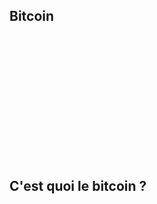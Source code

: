 ## Bitcoin
<iframe srcdoc="
  <script src='https://widgets.coingecko.com/gecko-coin-price-static-headline-widget.js'></script>
  <gecko-coin-price-static-headline-widget locale='en' dark-mode='true' outlined='true' coin-ids='bitcoin' initial-currency='usd'></gecko-coin-price-static-headline-widget>
" frameborder='0' width='100%' height='200'></iframe>

## C'est quoi le bitcoin ?

